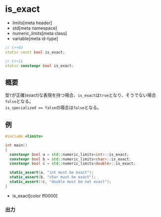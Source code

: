 # is_exact
* limits[meta header]
* std[meta namespace]
* numeric_limits[meta class]
* variable[meta id-type]

```cpp
// C++03
static const bool is_exact;

// C++11
static constexpr bool is_exact;
```

## 概要
型`T`が正確(exact)な表現を持つ場合、`is_exact`は`true`となり、そうでない場合`false`となる。  
`is_specialized == false`の場合は`false`となる。


## 例
```cpp example
#include <limits>

int main()
{
  constexpr bool a = std::numeric_limits<int>::is_exact;
  constexpr bool b = std::numeric_limits<char>::is_exact;
  constexpr bool c = std::numeric_limits<double>::is_exact;

  static_assert(a, "int must be exact");
  static_assert(b, "char must be exact");
  static_assert(!c, "double must be not exact");
}
```
* is_exact[color ff0000]

### 出力
```
```


